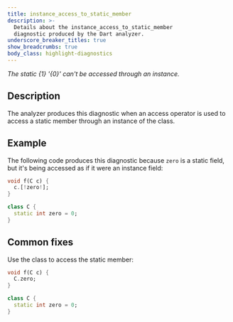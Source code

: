 ```yaml
---
title: instance_access_to_static_member
description: >-
  Details about the instance_access_to_static_member
  diagnostic produced by the Dart analyzer.
underscore_breaker_titles: true
show_breadcrumbs: true
body_class: highlight-diagnostics
---
```


_The static {1} '{0}' can't be accessed through an instance._

## Description

The analyzer produces this diagnostic when an access operator is used to
access a static member through an instance of the class.

## Example

The following code produces this diagnostic because `zero` is a static
field, but it's being accessed as if it were an instance field:

```dart
void f(C c) {
  c.[!zero!];
}

class C {
  static int zero = 0;
}
```

## Common fixes

Use the class to access the static member:

```dart
void f(C c) {
  C.zero;
}

class C {
  static int zero = 0;
}
```
